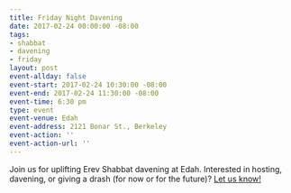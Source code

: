 ```yaml
---
title: Friday Night Davening
date: 2017-02-24 00:00:00 -08:00
tags:
- shabbat
- davening
- friday
layout: post
event-allday: false
event-start: 2017-02-24 10:30:00 -08:00
event-end: 2017-02-24 11:30:00 -08:00
event-time: 6:30 pm
type: event
event-venue: Edah
event-address: 2121 Bonar St., Berkeley
event-action: ''
event-action-url: ''
---
```


Join us for uplifting Erev Shabbat davening at Edah. Interested in hosting, davening, or giving a drash (for now or for the future)? [Let us know!](mailto:info@minyandafna.org)
